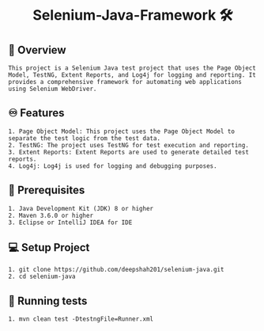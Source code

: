 <h1 align="center"> Selenium-Java-Framework 🛠️</h1>

## 📗 Overview
```
This project is a Selenium Java test project that uses the Page Object Model, TestNG, Extent Reports, and Log4j for logging and reporting. It provides a comprehensive framework for automating web applications using Selenium WebDriver.

```

## ♾ Features
```
1. Page Object Model: This project uses the Page Object Model to separate the test logic from the test data.
2. TestNG: The project uses TestNG for test execution and reporting.
3. Extent Reports: Extent Reports are used to generate detailed test reports.
4. Log4j: Log4j is used for logging and debugging purposes.
```

## 🔨 Prerequisites
```
1. Java Development Kit (JDK) 8 or higher
2. Maven 3.6.0 or higher
3. Eclipse or IntelliJ IDEA for IDE
```

## 💻 Setup Project
```
1. git clone https://github.com/deepshah201/selenium-java.git
2. cd selenium-java
```

## 🚀 Running tests
```
1. mvn clean test -DtestngFile=Runner.xml
```


